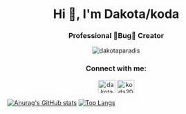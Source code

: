 <h1 align="center">Hi 👋, I'm Dakota/koda</h1>
<h3 align="center">Professional 🐛Bug🐛 Creator</h3>

<p align="Center"> <img src="https://komarev.com/ghpvc/?username=dakotaparadis&label=Profile%20views&color=brightgreen&style=flat" alt="dakotaparadis" /> </p>

<h3 align="center">Connect with me:</h3>
<p align="center">
<a align="center" href="https://linkedin.com/in/dakotaparadis" target="blank"><img align="center" src="https://raw.githubusercontent.com/rahuldkjain/github-profile-readme-generator/master/src/images/icons/Social/linked-in-alt.svg" alt="dakotaparadis" height="30" width="40" /></a>
<a align="center" href="https://www.leetcode.com/koda20" target="blank"><img align="center" src="https://raw.githubusercontent.com/rahuldkjain/github-profile-readme-generator/master/src/images/icons/Social/leet-code.svg" alt="koda20" height="30" width="40" /></a>
</p>


[![Anurag's GitHub stats](https://github-readme-stats.vercel.app/api?username=dakotaparadis&theme=tokyonight)](https://github.com/anuraghazra/github-readme-stats)
[![Top Langs](https://github-readme-stats.vercel.app/api/top-langs/?username=dakotaparadis&langs_count=8)](https://github.com/anuraghazra/github-readme-stats)

